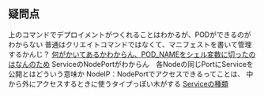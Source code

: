 
## 疑問点
上のコマンドでデプロイメントがつくれることはわかるが、PODができるのがわからない
普通はクリエイトコマンドではなくて、マニフェストを書いて管理するかんじ？
[何がかいてあるかわからん、POD_NAMEをシェル変数に切ったのはなんのため](https://kubernetes.io/ja/docs/tutorials/kubernetes-basics/deploy-app/deploy-interactive/)
ServiceのNodePortがわからん　各Nodeの同じPortにServiceを公開とはどういう意味か
NodeIP：NodePortでアクセスできるってことは、
中から外にアクセスするときに使うタイプっぽい木がする
[Serviceの種類](https://kubernetes.io/ja/docs/tutorials/kubernetes-basics/expose/expose-intro/)














[]()